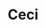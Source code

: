 ---
title: Ceci
date: 
draft: false

# descripcion
description : Pulsera de plata 925 y marquesita

materials: Plata 925

color: Plateado

dimensions: 19cm largo

code: 03-22-0537

type: "Pulseras"

categories: []

# Images
# first image will be shown in the product page
images:
  # - image: "images/path_to_image"
  # La ubicacion de las imagenes es imagenes/Pulseras/Pulseras.Marquesita/03-22-0537-ceci
  - image: "./images/pulseras/marquesita/03-22-0537.JPG"
---